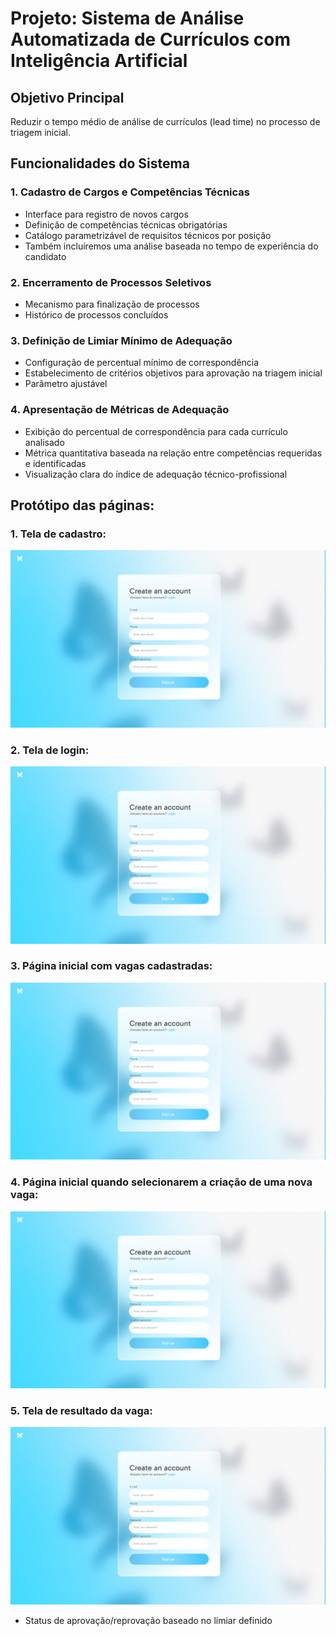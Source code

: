 # Projeto: Sistema de Análise Automatizada de Currículos com Inteligência Artificial

## Objetivo Principal

Reduzir o tempo médio de análise de currículos (lead time) no processo de triagem inicial.

## Funcionalidades do Sistema

### 1. Cadastro de Cargos e Competências Técnicas
- Interface para registro de novos cargos
- Definição de competências técnicas obrigatórias
- Catálogo parametrizável de requisitos técnicos por posição
- Também incluíremos uma análise baseada no tempo de experiência do candidato

### 2. Encerramento de Processos Seletivos
- Mecanismo para finalização de processos
- Histórico de processos concluídos

### 3. Definição de Limiar Mínimo de Adequação
- Configuração de percentual mínimo de correspondência
- Estabelecimento de critérios objetivos para aprovação na triagem inicial
- Parâmetro ajustável 

### 4. Apresentação de Métricas de Adequação
- Exibição do percentual de correspondência para cada currículo analisado
- Métrica quantitativa baseada na relação entre competências requeridas e identificadas
- Visualização clara do índice de adequação técnico-profissional

## Protótipo das páginas:
### 1. Tela de cadastro:
  ![Tela de Cadastro](https://github.com/SabrynaRodrigues/lumi_project/blob/183949d47f81693679283bfc8bb8cd5dd1c735e6/cadastro.png?raw=true)

### 2. Tela de login:
  ![Tela de Cadastro](https://github.com/SabrynaRodrigues/lumi_project/blob/183949d47f81693679283bfc8bb8cd5dd1c735e6/cadastro.png?raw=true)

### 3. Página inicial com vagas cadastradas:
  ![Tela de Cadastro](https://github.com/SabrynaRodrigues/lumi_project/blob/183949d47f81693679283bfc8bb8cd5dd1c735e6/cadastro.png?raw=true)

### 4. Página inicial quando selecionarem a criação de uma nova vaga:
  ![Tela de Cadastro](https://github.com/SabrynaRodrigues/lumi_project/blob/183949d47f81693679283bfc8bb8cd5dd1c735e6/cadastro.png?raw=true)

### 5. Tela de resultado da vaga:
  ![Tela de Cadastro](https://github.com/SabrynaRodrigues/lumi_project/blob/183949d47f81693679283bfc8bb8cd5dd1c735e6/cadastro.png?raw=true)

  - Status de aprovação/reprovação baseado no limiar definido

